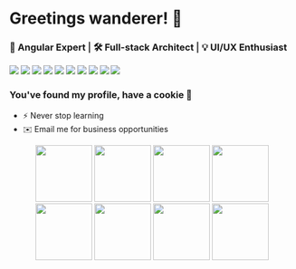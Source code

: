 # Greetings wanderer! 🌱

<h3 align="left">🚀 Angular Expert <span style="color: #000000c2;">|</span> 🛠️ Full-stack Architect <span style="color: #000000c2;">|</span> 💡 UI/UX Enthusiast</h3>

<p align="left">
  <img src="https://img.shields.io/badge/SCSS-hotpink.svg?style=flat&logo=sass&logoColor=white" />
  <img src="https://img.shields.io/badge/HTML5-E34F26.svg?style=flat&logo=html5&logoColor=white" />
   <img src="https://img.shields.io/badge/AngularJS-E23237.svg?style=flat&logo=angularjs&logoColor=white" />
  <img src="https://img.shields.io/badge/Angular-%23DD0031.svg?style=flat&logo=angular&logoColor=white" />
  <img src="https://img.shields.io/badge/Angular%20Signals-red.svg?style=flat&logo=angular&logoColor=white" />
  <img src="https://img.shields.io/badge/Control%20Flow-@if%20|%20@for%20|%20@defer-brightgreen.svg?style=flat" />
  <img src="https://img.shields.io/badge/RxJS-%23B7178C.svg?style=flat&logo=reactivex&logoColor=white" />
  <img src="https://img.shields.io/badge/TypeScript-%23007ACC.svg?style=flat&logo=typescript&logoColor=white" />
  <img src="https://img.shields.io/badge/C%23-239120.svg?style=flat&logo=c-sharp&logoColor=white" />
  <img src="https://img.shields.io/badge/Unity-000000.svg?style=flat&logo=unity&logoColor=white" />
</p>

### You've found my profile, have a cookie 🍪

- ⚡ Never stop learning
- ✉️ Email me for business opportunities

<p align="center">
  <img name="vscode" src="https://media.giphy.com/media/IdyAQJVN2kVPNUrojM/giphy.gif" width="100">
  <img name="angular" src="https://media.giphy.com/media/XEDIHHp3i8bVoEdxd7/giphy.gif" width="100">

 <img name="javascript" src="https://media.giphy.com/media/ln7z2eWriiQAllfVcn/giphy.gif" width="100">
 <img name="node" src="https://media.giphy.com/media/kdFc8fubgS31b8DsVu/giphy.gif" width="100">
 
 <img name="firebase" src="https://media.giphy.com/media/Ri2TUcKlaOcaDBxFpY/giphy.gif" width="100">

 <img name="css3" src="https://media.giphy.com/media/fsEaZldNC8A1PJ3mwp/giphy.gif" width="100">
 <img name="html5" src="https://media.giphy.com/media/XAxylRMCdpbEWUAvr8/giphy.gif" width="100">
  <img name="github" src="https://media.giphy.com/media/KzJkzjggfGN5Py6nkT/giphy.gif" width="100">
</p>

